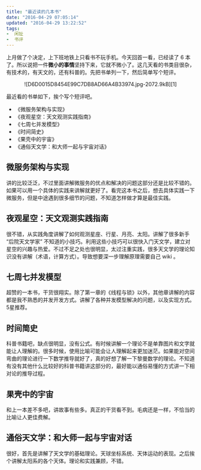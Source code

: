 ```yaml
---
title: "最近读的几本书"
date: "2016-04-29 07:05:14"
updated: "2016-04-29 13:22:52"
tags:
-  闲扯
-  书评
---
```



上月做了个决定，上下班地铁上只看书不玩手机。今天回首一看，已经读了 6 本了。所以说把一件**微小的事情**坚持下来，它就不微小了。这几天看的书类目很杂，有技术的，有天文的，还有科普的。先把书单列一下，然后简单写个短评。

[](/notename/ "book review 1")

<center>
![D6D0015D8454E99C7DB8AD66A4B33974.jpg-2072.9kB][1]
</center>

最近看的书单如下，挨个写个短评吧。

- 《微服务架构与实现》
- 《夜观星空：天文观测实践指南》
- 《七周七并发模型》
- 《时间简史》
- 《果壳中的宇宙》
- 《通俗天文学：和大师一起与宇宙对话》

## 微服务架构与实现

讲的比较泛泛，不过里面讲解微服务的优点和解决的问题这部分还是比较不错的。如果可以用一个具体的实践来讲解就更好了。看完这本书之后，想去具体实践一下微服务，但是中途遇到很多细节的问题，不知道怎样做才算是最佳实践。

## 夜观星空：天文观测实践指南

很不错，从实践角度讲解了如何观测星座、行星、月亮、太阳。讲解了很多新手 “后院天文学家” 不知道的小技巧。利用这些小技巧可以很快入门天文学，建立对星空的兴趣与热爱。不过不足之处也很明显，太过注重实践，很多天文学的理论知识没有讲解（术语，计算方式）。导致想要深一步理解原理需要自己 wiki 。

## 七周七并发模型

超赞的一本书，干货很翔实。除了第一章的《线程与锁》以外，其他章讲解的内容都是我不熟悉的并发开发方式。讲解了各种并发模型解决的问题，以及实现方式。5星推荐。

## 时间简史

科普书籍吧，缺点很明显，没有公式。有时候讲解一个理论不是单靠图片和文字就能让人理解的。很多时候，使用比喻可能会让人理解起来更加迷茫。如果能对空间弯曲的理论进行一下数学推导就好了，真的好想了解一下黎曼数学的理论。不知道有没有其他什么比较好的科普书籍讲这部分的，最好能以通俗易懂的方式讲一下相对论的推导过程。

## 果壳中的宇宙

和上一本差不多吧，讲故事有些多。真正的干货看不到。毛病还是一样，不恰当的比喻让人更佳费解。

## 通俗天文学：和大师一起与宇宙对话

很好，首先是讲解了天文学的基础理论。天球坐标系统、天体运动的表现。之后挨个讲解太阳系的各个天体。理论和实践兼顾，不错。

  [1]: http://static.zybuluo.com/zwh8800/pyfvfxjr7elbw1ch57w0jyma/D6D0015D8454E99C7DB8AD66A4B33974.jpg
